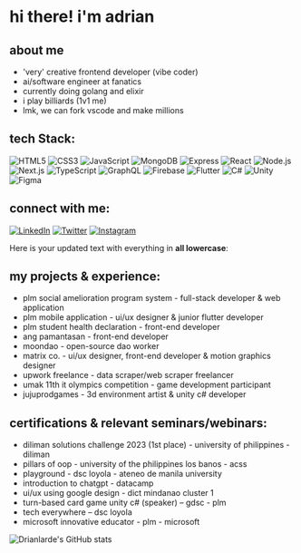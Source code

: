 # hi there! i'm adrian

## about me
- 'very' creative frontend developer (vibe coder)
- ai/software engineer at fanatics
- currently doing golang and elixir
- i play billiards (1v1 me)
- lmk, we can fork vscode and make millions

## tech Stack:

![HTML5](https://img.shields.io/badge/HTML5-E34F26?style=flat-square&logo=html5&logoColor=white)
![CSS3](https://img.shields.io/badge/CSS3-1572B6?style=flat-square&logo=css3&logoColor=white)
![JavaScript](https://img.shields.io/badge/JavaScript-F7DF1E?style=flat-square&logo=javascript&logoColor=black)
![MongoDB](https://img.shields.io/badge/MongoDB-4EA94B?style=flat-square&logo=mongodb&logoColor=white)
![Express](https://img.shields.io/badge/Express-000000?style=flat-square&logo=express&logoColor=white)
![React](https://img.shields.io/badge/React-61DAFB?style=flat-square&logo=react&logoColor=black)
![Node.js](https://img.shields.io/badge/Node.js-339933?style=flat-square&logo=node-dot-js&logoColor=white)
![Next.js](https://img.shields.io/badge/Next.js-000000?style=flat-square&logo=next-dot-js&logoColor=white)
![TypeScript](https://img.shields.io/badge/TypeScript-3178C6?style=flat-square&logo=typescript&logoColor=white)
![GraphQL](https://img.shields.io/badge/GraphQL-E434AA?style=flat-square&logo=graphql&logoColor=white)
![Firebase](https://img.shields.io/badge/Firebase-FFCA28?style=flat-square&logo=firebase&logoColor=black)
![Flutter](https://img.shields.io/badge/Flutter-02569B?style=flat-square&logo=flutter&logoColor=white)
![C#](https://img.shields.io/badge/C%23-239120?style=flat-square&logo=c-sharp&logoColor=white)
![Unity](https://img.shields.io/badge/Unity-000000?style=flat-square&logo=unity&logoColor=white)
![Figma](https://img.shields.io/badge/Figma-F24E1E?style=flat-square&logo=figma&logoColor=white)

## connect with me:

[![LinkedIn](https://img.shields.io/badge/LinkedIn-0077B5?style=flat-square&logo=linkedin&logoColor=white)](https://www.linkedin.com/in/drianlarde/)
[![Twitter](https://img.shields.io/badge/Twitter-1DA1F2?style=flat-square&logo=twitter&logoColor=white)](https://twitter.com/drianlarde_alt)
[![Instagram](https://img.shields.io/badge/Instagram-E4405F?style=flat-square&logo=instagram&logoColor=white)](https://www.instagram.com/eydiwowers/)

Here is your updated text with everything in **all lowercase**:

## my projects & experience:

* plm social amelioration program system - full-stack developer & web application
* plm mobile application - ui/ux designer & junior flutter developer
* plm student health declaration - front-end developer
* ang pamantasan - front-end developer
* moondao - open-source dao worker
* matrix co. - ui/ux designer, front-end developer & motion graphics designer
* upwork freelance - data scraper/web scraper freelancer
* umak 11th it olympics competition - game development participant
* jujuprodgames - 3d environment artist & unity c# developer

## certifications & relevant seminars/webinars:

* diliman solutions challenge 2023 (1st place) - university of philippines - diliman
* pillars of oop - university of the philippines los banos - acss
* playground - dsc loyola - ateneo de manila university
* introduction to chatgpt - datacamp
* ui/ux using google design - dict mindanao cluster 1
* turn-based card game unity c# (speaker) – gdsc - plm
* tech everywhere – dsc loyola
* microsoft innovative educator - plm - microsoft

![Drianlarde's GitHub stats](https://github-readme-stats.vercel.app/api?username=drianlarde&show_icons=true&theme=tokyonight)
